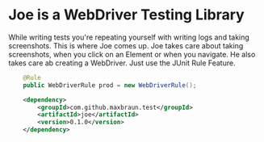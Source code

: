 # Joe is a WebDriver Testing Library
While writing tests you're repeating yourself with writing logs and taking screenshots. This is where Joe comes up. 
Joe takes care about taking screenshots, when you click on an Element or when you navigate.
He also takes care ab creating a WebDriver. Just use the JUnit Rule Feature.
```java
    @Rule
    public WebDriverRule prod = new WebDriverRule();
```

```xml
    <dependency>
        <groupId>com.github.maxbraun.test</groupId>
        <artifactId>joe</artifactId>
        <version>0.1.0</version>
    </dependency>
```
